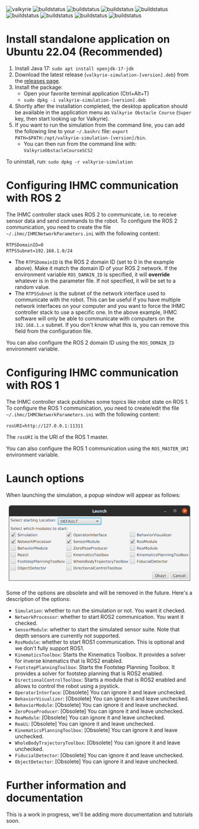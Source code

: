 ![valkyrie](https://maven-badges.herokuapp.com/maven-central/us.ihmc/valkyrie/badge.svg?style=plastic)
![buildstatus](https://github.com/ihmcrobotics/valkyrie/actions/workflows/main-GradleCI-fast.yml/badge.svg)
![buildstatus](https://github.com/ihmcrobotics/valkyrie/actions/workflows/main-GradleCI-controller-api.yml/badge.svg)
![buildstatus](https://github.com/ihmcrobotics/valkyrie/actions/workflows/main-GradleCI-controller-api-2.yml/badge.svg)
![buildstatus](https://github.com/ihmcrobotics/valkyrie/actions/workflows/main-GradleCI-humanoid-flat-ground.yml/badge.svg)
![buildstatus](https://github.com/ihmcrobotics/valkyrie/actions/workflows/main-GradleCI-humanoid-obstacle.yml/badge.svg)
![buildstatus](https://github.com/ihmcrobotics/valkyrie/actions/workflows/main-GradleCI-humanoid-push-recovery.yml/badge.svg)
![buildstatus](https://github.com/ihmcrobotics/valkyrie/actions/workflows/main-GradleCI-humanoid-rough-terrain.yml/badge.svg)
![buildstatus](https://github.com/ihmcrobotics/valkyrie/actions/workflows/main-GradleCI-humanoid-toolbox.yml/badge.svg)

# Install standalone application on Ubuntu 22.04 (Recommended)

1. Install Java 17: `sudo apt install openjdk-17-jdk`
2. Download the latest release (`valkyrie-simulation-[version].deb`) from the [releases page](https://github.com/ihmcrobotics/valkyrie/releases).
3. Install the package:
    - Open your favorite terminal application (Ctrl+Alt+T)
    - `sudo dpkg -i valkyrie-simulation-[version].deb`
4. Shortly after the installation completed, the desktop application should be available in the application menu as `Valkyrie Obstacle Course` (`Super` key,
   then
   start looking up for Valkyrie).
5. If you want to run the simulation from the command line, you can add the following line to your `~/.bashrc`
   file: `export PATH=$PATH:/opt/valkyrie-simulation-[version]/bin`.
    - You can then run from the command line with: `ValkyrieObstacleCourseSCS2`

To uninstall, run: `sudo dpkg -r valkyrie-simulation`

# Configuring IHMC communication with ROS 2

The IHMC controller stack uses ROS 2 to communicate, i.e. to receive sensor data and send commands to the robot.
To configure the ROS 2 communication, you need to create the file `~/.ihmc/IHMCNetworkParameters.ini` with the following content:

```
RTPSDomainID=0
RTPSSubnet=192.168.1.0/24
```

- The `RTPSDomainID` is the ROS 2 domain ID (set to 0 in the example above).
  Make it match the domain ID of your ROS 2 network.
  If the environment variable `ROS_DAMAIN_ID` is specified, it will **override** whatever is in the parameter file.
  If not specified, it will be set to a random value.
- The `RTPSSubnet` is the subnet of the network interface used to communicate with the robot.
  This can be useful if you have multiple network interfaces on your computer and you want to force the IHMC controller stack to use a specific one.
  In the above example, IHMC software will only be able to communicate with computers on the `192.168.1.x` subnet.
  If you don't know what this is, you can remove this field from the configuration file.

You can also configure the ROS 2 domain ID using the `ROS_DOMAIN_ID` environment variable.

# Configuring IHMC communication with ROS 1

The IHMC controller stack publishes some topics like robot state on ROS 1.
To configure the ROS 1 communication, you need to create/edit the file `~/.ihmc/IHMCNetworkParameters.ini` with the following content:

```
rosURI=http://127.0.0.1:11311
```

The `rosURI` is the URI of the ROS 1 master.

You can also configure the ROS 1 communication using the `ROS_MASTER_URI` environment variable.

# Launch options

When launching the simulation, a popup window will appear as follows:

![screenshot](docs/images/SimObstacleCourseDemo_launch_options.png)

Some of the options are obsolete and will be removed in the future. Here's a description of the options:

- `Simulation`: whether to run the simulation or not. You want it checked.
- `NetworkProcessor`: whether to start ROS2 communication. You want it checked.
- `SensorModule`: whether to start the simulated sensor suite. Note that depth sensors are currently not supported.
- `RosModule`: whether to start ROS1 communication. This is optional and we don't fully support ROS1.
- `KinematicsToolbox`: Starts the Kinematics Toolbox. It provides a solver for inverse kinematics that is ROS2 enabled.
- `FootstepPlanningToolbox`: Starts the Footstep Planning Toolbox. It provides a solver for footstep planning that is ROS2 enabled.
- `DirectionalControlToolbox`: Starts a module that is ROS2 enabled and allows to control the robot using a joystick.
- `OperatorInterface`: [Obsolete] You can ignore it and leave unchecked.
- `BehaviorVisualizer`: [Obsolete] You can ignore it and leave unchecked.
- `BehaviorModule`: [Obsolete] You can ignore it and leave unchecked.
- `ZeroPoseProducer`: [Obsolete] You can ignore it and leave unchecked.
- `ReaModule`: [Obsolete] You can ignore it and leave unchecked.
- `ReaUi`: [Obsolete] You can ignore it and leave unchecked.
- `KinematicsPlanningToolbox`: [Obsolete] You can ignore it and leave unchecked.
- `WholeBodyTrajectoryToolbox`: [Obsolete] You can ignore it and leave unchecked.
- `FiducialDetector`: [Obsolete] You can ignore it and leave unchecked.
- `ObjectDetector`: [Obsolete] You can ignore it and leave unchecked.

# Further information and documentation

This is a work in progress, we'll be adding more documentation and tutorials soon.
